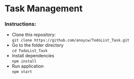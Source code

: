 # Task Management

### Instructions:

- Clone this repository:  
  `git clone https://github.com/anoycw/TodoList_Task.git`
- Go to the folder directory  
  `cd TodoList_Task`
- Install dependencies    
  `npm install`
- Run application  
  `npm start`
